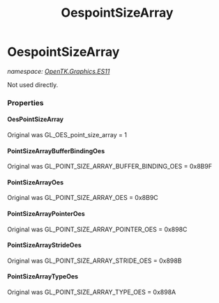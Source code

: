 ﻿---
title: OespointSizeArray
---

# OespointSizeArray
_namespace: [OpenTK.Graphics.ES11](N-OpenTK.Graphics.ES11.html)_

Not used directly.



### Properties

#### OesPointSizeArray
Original was GL_OES_point_size_array = 1
#### PointSizeArrayBufferBindingOes
Original was GL_POINT_SIZE_ARRAY_BUFFER_BINDING_OES = 0x8B9F
#### PointSizeArrayOes
Original was GL_POINT_SIZE_ARRAY_OES = 0x8B9C
#### PointSizeArrayPointerOes
Original was GL_POINT_SIZE_ARRAY_POINTER_OES = 0x898C
#### PointSizeArrayStrideOes
Original was GL_POINT_SIZE_ARRAY_STRIDE_OES = 0x898B
#### PointSizeArrayTypeOes
Original was GL_POINT_SIZE_ARRAY_TYPE_OES = 0x898A

